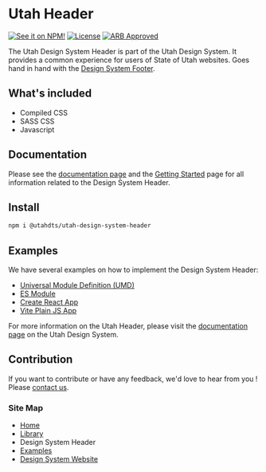 # Utah Header
[![See it on NPM!](https://img.shields.io/npm/v/@utahdts/utah-design-system-header.svg?style=for-the-badge&color=orange)](https://www.npmjs.com/package/@utahdts/utah-design-system-header)
[![License](https://img.shields.io/npm/l/@utahdts/utah-design-system.svg?color=blue&style=for-the-badge)](https://www.apache.org/licenses/LICENSE-2.0)
[![ARB Approved](https://img.shields.io/badge/Utah_ARB_Approved-126DC4?style=for-the-badge)](https://dts.utah.gov/standards/architecture-review-board)

The Utah Design System Header is part of the Utah Design System. It provides a common experience for users of State of Utah websites.  Goes hand in hand with the [Design System Footer](https://designsystem.utah.gov/library/patterns/utahFooter).

## What's included

- Compiled CSS
- SASS CSS
- Javascript

## Documentation

Please see the [documentation page](https://designsystem.utah.gov/library/patterns/utahHeader) and the [Getting Started](https://designsystem.utah.gov/resources/gettingStarted) page for all information related to the Design System Header.

## Install


```bash
npm i @utahdts/utah-design-system-header
```

## Examples
We have several examples on how to implement the Design System Header:
- [Universal Module Definition (UMD)](https://github.com/utahdts/utah-design-system/tree/dev/examples/utah-header/umd-html)
- [ES Module](https://github.com/utahdts/utah-design-system/tree/dev/examples/utah-header/es-html)
- [Create React App](https://github.com/utahdts/utah-design-system/tree/dev/examples/utah-header/create-react-app)
- [Vite Plain JS App](https://github.com/utahdts/utah-design-system/tree/dev/examples/utah-header/vite)

For more information on the Utah Header, please visit the [documentation page](https://designsystem.utah.gov/library/patterns/utahHeader) on the Utah Design System.

## Contribution
If you want to contribute or have any feedback, we'd love to hear from you ! Please [contact us](https://designsystem.utah.gov/resources/gettingStarted).

### Site Map

- [Home](https://github.com/utahdts/utah-design-system)
- [Library](https://github.com/utahdts/utah-design-system)
- Design System Header
- [Examples](https://github.com/utahdts/utah-design-system/tree/dev/examples)
- [Design System Website](https://designsystem.utah.gov/)
